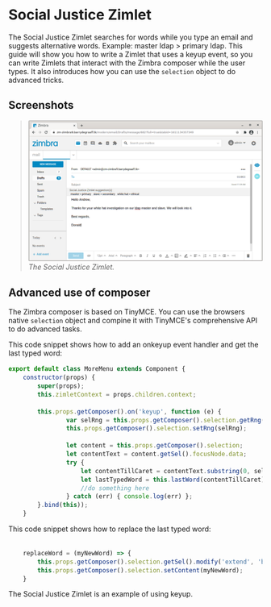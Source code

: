 # Social Justice Zimlet

The Social Justice Zimlet searches for words while you type an email and suggests alternative words. Example: master ldap > primary ldap. This guide will show you how to write a Zimlet that uses a keyup event, so you can write Zimlets that interact with the Zimbra composer while the user types. It also introduces how you can use the `selection` object to do advanced tricks.


## Screenshots

> ![](screenshots/social-justice-zimlet-ui.png)
*The Social Justice Zimlet.*

## Advanced use of composer

The Zimbra composer is based on TinyMCE. You can use the browsers native `selection` object and compine it with TinyMCE's comprehensive API to do advanced tasks. 

This code snippet shows how to add an onkeyup event handler and get the last typed word:

```javascript
export default class MoreMenu extends Component {
    constructor(props) {
        super(props);
        this.zimletContext = props.children.context;

        this.props.getComposer().on('keyup', function (e) {
                var selRng = this.props.getComposer().selection.getRng();
                this.props.getComposer().selection.setRng(selRng);
        
                let content = this.props.getComposer().selection;
                let contentText = content.getSel().focusNode.data;
                try {
                    let contentTillCaret = contentText.substring(0, selRng.startOffset);
                    let lastTypedWord = this.lastWord(contentTillCaret);
                    //do something here
                } catch (err) { console.log(err) };
        }.bind(this));
    }
```

This code snippet shows how to replace the last typed word:

```javascript
    
    replaceWord = (myNewWord) => {  
        this.props.getComposer().selection.getSel().modify('extend', 'backward', 'word');
        this.props.getComposer().selection.setContent(myNewWord);
    }

```

The Social Justice Zimlet is an example of using keyup.
